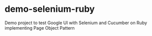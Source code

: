 # demo-selenium-ruby
Demo project to test Google UI with Selenium and Cucumber on Ruby implementing Page Object Pattern
